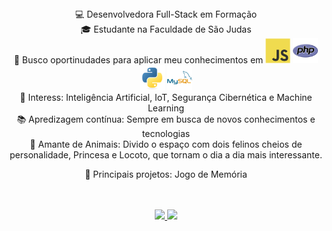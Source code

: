 <div align="center">
  💻 Desenvolvedora Full-Stack em Formação<br>
  🎓 Estudante na Faculdade de São Judas<br>
  🌱 Busco oportinudades para aplicar meu conhecimentos em <img src="https://raw.githubusercontent.com/devicons/devicon/master/icons/javascript/javascript-original.svg" alt="JavaScript" width="40" height="40"/> 
<img src="https://raw.githubusercontent.com/devicons/devicon/master/icons/php/php-original.svg" alt="PHP" width="40" height="40"/>
<img src="https://raw.githubusercontent.com/devicons/devicon/master/icons/python/python-original.svg" alt="Python" width="40" height="40"/>
<img src="https://raw.githubusercontent.com/devicons/devicon/master/icons/mysql/mysql-original-wordmark.svg" alt="SQL" width="40" height="40"/>

<br>
  🧠 Interess: Inteligência Artificial, IoT, Segurança Cibernética e Machine Learning<br>
  📚 Apredizagem contínua: Sempre em busca de novos conhecimentos e tecnologias<br>
  🐾 Amante de Animais: Divido o espaço com dois felinos cheios de personalidade, Princesa e Locoto, que tornam o dia a dia mais interessante.<br>

  🚀 Principais projetos:
    Jogo de Memória
    
  
</div><br><br>

<div align="center">
  <a href="https://github.com/CristinAlvestegui">
  <img height="180em" src="https://github-readme-stats.vercel.app/api?username=CristinAlvestegui&show_icons=true&theme=ocean_dark&include_all_commits=true&count_private=true"/>
  <img height="180em" src="https://github-readme-stats.vercel.app/api/top-langs/?username=CristinAlvestegui&layout=compact&langs_count=7&theme=ocean_dark"/>
</div><br>

<!--
**CristinAlvestegui/cristinAlvestegui** is a ✨ _special_ ✨ repository because its `README.md` (this file) appears on your GitHub profile.

Here are some ideas to get you started:

- 🔭 I’m currently working on ...
- 🌱 I’m currently learning ...
- 👯 I’m looking to collaborate on ...
- 🤔 I’m looking for help with ...
- 💬 Ask me about ...
- 📫 How to reach me: ...
- 😄 Pronouns: ...
- ⚡ Fun fact: ...
-->
